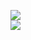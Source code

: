 [![](https://img.shields.io/badge/Made%20With-Github%20Spray-lightgrey.svg?style=for-the-badge&logo=github)](https://github.com/Annihil/github-spray#4)  
[![](https://i.imgur.com/2DrTn0Z.gif)](https://github.com/Annihil/github-spray)